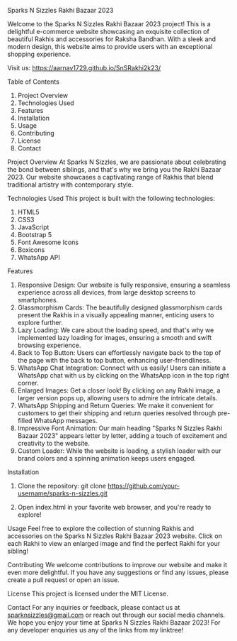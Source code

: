 Sparks N Sizzles Rakhi Bazaar 2023

Welcome to the Sparks N Sizzles Rakhi Bazaar 2023 project! This is a delightful e-commerce website showcasing an exquisite collection of beautiful Rakhis and accessories for Raksha Bandhan. With a sleek and modern design, this website aims to provide users with an exceptional shopping experience.

Visit us: https://aarnav1729.github.io/SnSRakhi2k23/

Table of Contents
1. Project Overview
2. Technologies Used
3. Features
4. Installation
5. Usage
6. Contributing
7. License
8. Contact

Project Overview
At Sparks N Sizzles, we are passionate about celebrating the bond between siblings, and that's why we bring you the Rakhi Bazaar 2023. Our website showcases a captivating range of Rakhis that blend traditional artistry with contemporary style.

Technologies Used
This project is built with the following technologies:
1. HTML5
2. CSS3
3. JavaScript
4. Bootstrap 5
5. Font Awesome Icons
6. Boxicons
7. WhatsApp API

Features
1. Responsive Design: Our website is fully responsive, ensuring a seamless experience across all devices, from large desktop screens to smartphones.
2. Glassmorphism Cards: The beautifully designed glassmorphism cards present the Rakhis in a visually appealing manner, enticing users to explore further.
3. Lazy Loading: We care about the loading speed, and that's why we implemented lazy loading for images, ensuring a smooth and swift browsing experience.
4. Back to Top Button: Users can effortlessly navigate back to the top of the page with the back to top button, enhancing user-friendliness.
5. WhatsApp Chat Integration: Connect with us easily! Users can initiate a WhatsApp chat with us by clicking on the WhatsApp icon in the top right corner.
6. Enlarged Images: Get a closer look! By clicking on any Rakhi image, a larger version pops up, allowing users to admire the intricate details.
7. WhatsApp Shipping and Return Queries: We make it convenient for customers to get their shipping and return queries resolved through pre-filled WhatsApp messages.
8. Impressive Font Animation: Our main heading "Sparks N Sizzles Rakhi Bazaar 2023" appears letter by letter, adding a touch of excitement and creativity to the website.
9. Custom Loader: While the website is loading, a stylish loader with our brand colors and a spinning animation keeps users engaged.

Installation
1. Clone the repository: git clone https://github.com/your-username/sparks-n-sizzles.git

2. Open index.html in your favorite web browser, and you're ready to explore!

Usage
Feel free to explore the collection of stunning Rakhis and accessories on the Sparks N Sizzles Rakhi Bazaar 2023 website. Click on each Rakhi to view an enlarged image and find the perfect Rakhi for your sibling!

Contributing
We welcome contributions to improve our website and make it even more delightful. If you have any suggestions or find any issues, please create a pull request or open an issue.

License
This project is licensed under the MIT License.

Contact
For any inquiries or feedback, please contact us at sparknsizzles@gmail.com or reach out through our social media channels.
We hope you enjoy your time at Sparks N Sizzles Rakhi Bazaar 2023!
For any developer enquiries us any of the links from my linktree!

